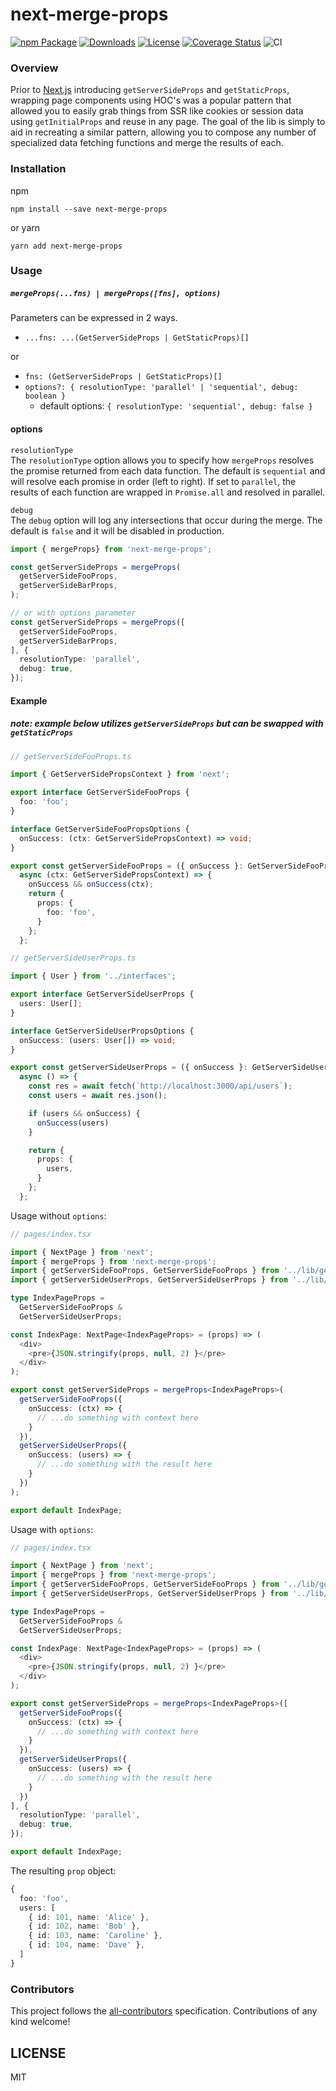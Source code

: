 # next-merge-props

[![npm Package](https://img.shields.io/npm/v/next-merge-props.svg)](https://www.npmjs.org/package/next-merge-props)
[![Downloads](https://img.shields.io/npm/dm/next-merge-props)](https://www.npmjs.com/package/next-merge-props)
[![License](https://img.shields.io/npm/l/next-merge-props.svg)](https://github.com/platypusrex/next-merge-props/blob/master/LICENSE)
[![Coverage Status](https://coveralls.io/repos/github/platypusrex/next-merge-props/badge.svg?branch=chore/coveralls-github-action)](https://coveralls.io/github/platypusrex/next-merge-props?branch=chore/coveralls-github-action)
![CI](https://github.com/platypusrex/next-merge-props/workflows/CI/badge.svg)

### Overview
Prior to [Next.js](https://nextjs.org) introducing `getServerSideProps` and `getStaticProps`,
wrapping page components using HOC's was a popular pattern that allowed you to easily grab things
from SSR like cookies or session data using `getInitialProps` and reuse in any page. The goal of the lib 
is simply to aid in recreating a similar pattern, allowing you to compose any number of specialized data fetching
functions and merge the results of each.  

### Installation
npm
```shell script
npm install --save next-merge-props
```

or yarn
```shell script
yarn add next-merge-props
```

### Usage

##### `mergeProps(...fns) | mergeProps([fns], options)`
Parameters can be expressed in 2 ways.
- `...fns: ...(GetServerSideProps | GetStaticProps)[]`

or
- `fns: (GetServerSideProps | GetStaticProps)[]`
- `options?: { resolutionType: 'parallel' | 'sequential', debug: boolean }`
    - default options: `{ resolutionType: 'sequential', debug: false }`
    
#### options
`resolutionType` <br/>
The `resolutionType` option allows you to specify how `mergeProps` resolves the promise
returned from each data function. The default is `sequential` and will resolve each promise
in order (left to right). If set to `parallel`, the results of each function are wrapped in
`Promise.all` and resolved in parallel. 

`debug` <br/>
The `debug` option will log any intersections that occur during the merge. The default is 
`false` and it will be disabled in production.    
```typescript  
import { mergeProps} from 'next-merge-props';

const getServerSideProps = mergeProps(
  getServerSideFooProps,
  getServerSideBarProps,
);

// or with options parameter
const getServerSideProps = mergeProps([
  getServerSideFooProps,
  getServerSideBarProps,
], {
  resolutionType: 'parallel',
  debug: true,
});
```

#### Example
##### __note:__ example below utilizes `getServerSideProps` but can be swapped with `getStaticProps` 
```typescript
// getServerSideFooProps.ts

import { GetServerSidePropsContext } from 'next';

export interface GetServerSideFooProps {
  foo: 'foo';
}

interface GetServerSideFooPropsOptions {
  onSuccess: (ctx: GetServerSidePropsContext) => void;
}

export const getServerSideFooProps = ({ onSuccess }: GetServerSideFooPropsOptions) =>
  async (ctx: GetServerSidePropsContext) => {
    onSuccess && onSuccess(ctx);
    return {
      props: {
        foo: 'foo',
      }
    };
  };
```
```typescript
// getServerSideUserProps.ts

import { User } from '../interfaces';

export interface GetServerSideUserProps {
  users: User[];
}

interface GetServerSideUserPropsOptions {
  onSuccess: (users: User[]) => void;
}

export const getServerSideUserProps = ({ onSuccess }: GetServerSideUserPropsOptions) =>
  async () => {
    const res = await fetch(`http://localhost:3000/api/users`);
    const users = await res.json();

    if (users && onSuccess) {
      onSuccess(users)
    }

    return {
      props: {
        users,
      }
    };
  };
```

Usage without `options`:
```typescript
// pages/index.tsx

import { NextPage } from 'next';
import { mergeProps } from 'next-merge-props';
import { getServerSideFooProps, GetServerSideFooProps } from '../lib/getServerSideFooProps';
import { getServerSideUserProps, GetServerSideUserProps } from '../lib/getServerSideUserProps';

type IndexPageProps =
  GetServerSideFooProps &
  GetServerSideUserProps;

const IndexPage: NextPage<IndexPageProps> = (props) => (
  <div>
    <pre>{JSON.stringify(props, null, 2) }</pre>
  </div>
);

export const getServerSideProps = mergeProps<IndexPageProps>(
  getServerSideFooProps({
    onSuccess: (ctx) => {
      // ...do something with context here
    }
  }),
  getServerSideUserProps({
    onSuccess: (users) => {
      // ...do something with the result here
    }
  })
);

export default IndexPage;
```

Usage with `options`:
```typescript
// pages/index.tsx

import { NextPage } from 'next';
import { mergeProps } from 'next-merge-props';
import { getServerSideFooProps, GetServerSideFooProps } from '../lib/getServerSideFooProps';
import { getServerSideUserProps, GetServerSideUserProps } from '../lib/getServerSideUserProps';

type IndexPageProps =
  GetServerSideFooProps &
  GetServerSideUserProps;

const IndexPage: NextPage<IndexPageProps> = (props) => (
  <div>
    <pre>{JSON.stringify(props, null, 2) }</pre>
  </div>
);

export const getServerSideProps = mergeProps<IndexPageProps>([
  getServerSideFooProps({
    onSuccess: (ctx) => {
      // ...do something with context here
    }
  }),
  getServerSideUserProps({
    onSuccess: (users) => {
      // ...do something with the result here
    }
  })
], {
  resolutionType: 'parallel',
  debug: true,
});

export default IndexPage;
```

The resulting `prop` object:
```typescript
{
  foo: 'foo',
  users: [
    { id: 101, name: 'Alice' },
    { id: 102, name: 'Bob' },
    { id: 103, name: 'Caroline' },
    { id: 104, name: 'Dave' },
  ]
}
```
### Contributors
This project follows the [all-contributors](https://github.com/all-contributors/all-contributors) specification. Contributions of any kind welcome!

## LICENSE
MIT
